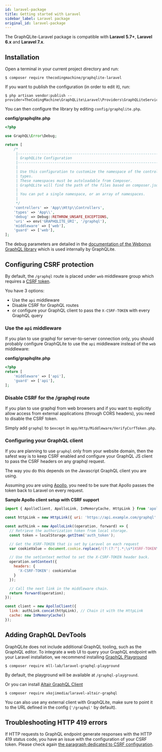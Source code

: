 ```yaml
---
id: laravel-package
title: Getting started with Laravel
sidebar_label: Laravel package
original_id: laravel-package
---
```


The GraphQLite-Laravel package is compatible with **Laravel 5.7+**, **Laravel 6.x** and  **Laravel 7.x**.

## Installation

Open a terminal in your current project directory and run:

```console
$ composer require thecodingmachine/graphqlite-laravel
```

If you want to publish the configuration (in order to edit it), run:

```console
$ php artisan vendor:publish --provider=TheCodingMachine\GraphQLite\Laravel\Providers\GraphQLiteServiceProvider
```

You can then configure the library by editing `config/graphqlite.php`.

**config/graphqlite.php**
```php
<?php

use GraphQL\Error\Debug;

return [
    /*
     |--------------------------------------------------------------------------
     | GraphQLite Configuration
     |--------------------------------------------------------------------------
     |
     | Use this configuration to customize the namespace of the controllers and
     | types.
     | These namespaces must be autoloadable from Composer.
     | GraphQLite will find the path of the files based on composer.json settings.
     |
     | You can put a single namespace, or an array of namespaces.
     |
     */
    'controllers' => 'App\\Http\\Controllers',
    'types' => 'App\\',
    'debug' => Debug::RETHROW_UNSAFE_EXCEPTIONS,
    'uri' => env('GRAPHQLITE_URI', '/graphql'),
    'middleware' => ['web'],
    'guard' => ['web'],
];
```

The debug parameters are detailed in the [documentation of the Webonyx GraphQL library](https://webonyx.github.io/graphql-php/error-handling/)
which is used internally by GraphQLite.

## Configuring CSRF protection

<div class="alert alert--warning">By default, the <code>/graphql</code> route is placed under <code>web</code> middleware group which requires a
<a href="https://laravel.com/docs/6.x/csrf">CSRF token</a>.</div>

You have 3 options:

- Use the `api` middleware
- Disable CSRF for GraphQL routes
- or configure your GraphQL client to pass the `X-CSRF-TOKEN` with every GraphQL query

### Use the `api` middleware

If you plan to use graphql for server-to-server connection only, you should probably configure GraphQLite to use the
`api` middleware instead of the `web` middleware:

**config/graphqlite.php**
```php
<?php
return [
    'middleware' => ['api'],
    'guard' => ['api'],
];
```

### Disable CSRF for the /graphql route

If you plan to use graphql from web browsers and if you want to explicitly allow access from external applications
(through CORS headers), you need to disable the CSRF token.

Simply add `graphql` to `$except` in `app/Http/Middleware/VerifyCsrfToken.php`.

### Configuring your GraphQL client

If you are planning to use `graphql` only from your website domain, then the safest way is to keep CSRF enabled and
configure your GraphQL JS client to pass the CSRF headers on any graphql request.

The way you do this depends on the Javascript GraphQL client you are using.

Assuming you are using [Apollo](https://www.apollographql.com/docs/link/links/http/), you need to be sure that Apollo passes the token
back to Laravel on every request.

**Sample Apollo client setup with CSRF support**
```js
import { ApolloClient, ApolloLink, InMemoryCache, HttpLink } from 'apollo-boost';

const httpLink = new HttpLink({ uri: 'https://api.example.com/graphql' });

const authLink = new ApolloLink((operation, forward) => {
  // Retrieve the authorization token from local storage.
  const token = localStorage.getItem('auth_token');

  // Get the XSRF-TOKEN that is set by Laravel on each request
  var cookieValue = document.cookie.replace(/(?:(?:^|.*;\s*)XSRF-TOKEN\s*\=\s*([^;]*).*$)|^.*$/, "$1");

  // Use the setContext method to set the X-CSRF-TOKEN header back.
  operation.setContext({
    headers: {
      'X-CSRF-TOKEN': cookieValue
    }
  });

  // Call the next link in the middleware chain.
  return forward(operation);
});

const client = new ApolloClient({
  link: authLink.concat(httpLink), // Chain it with the HttpLink
  cache: new InMemoryCache()
});
```

## Adding GraphQL DevTools

GraphQLite does not include additional GraphQL tooling, such as the GraphiQL editor.
To integrate a web UI to query your GraphQL endpoint with your Laravel installation,
we recommend installing [GraphQL Playground](https://github.com/mll-lab/laravel-graphql-playground)

```console
$ composer require mll-lab/laravel-graphql-playground
```

By default, the playground will be available at `/graphql-playground`.

Or you can install [Altair GraphQL Client](https://github.com/XKojiMedia/laravel-altair-graphql)

```console
$ composer require xkojimedia/laravel-altair-graphql
```

You can also use any external client with GraphQLite, make sure to point it to the URL defined in the config (`'/graphql'` by default).

## Troubleshooting HTTP 419 errors

If HTTP requests to GraphQL endpoint generate responses with the HTTP 419 status code, you have an issue with the configuration of your
CSRF token. Please check again [the paragraph dedicated to CSRF configuration](#configuring-csrf-protection).
